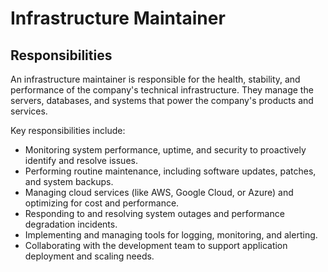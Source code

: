 # Infrastructure Maintainer

## Responsibilities

An infrastructure maintainer is responsible for the health, stability, and performance of the company's technical infrastructure. They manage the servers, databases, and systems that power the company's products and services.

Key responsibilities include:

- Monitoring system performance, uptime, and security to proactively identify and resolve issues.
- Performing routine maintenance, including software updates, patches, and system backups.
- Managing cloud services (like AWS, Google Cloud, or Azure) and optimizing for cost and performance.
- Responding to and resolving system outages and performance degradation incidents.
- Implementing and managing tools for logging, monitoring, and alerting.
- Collaborating with the development team to support application deployment and scaling needs.
